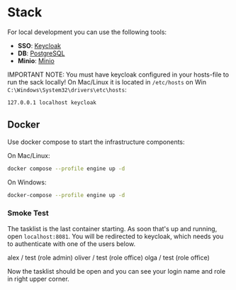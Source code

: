 # Stack

For local development you can use the following tools:

- **SSO**: [Keycloak](https://www.keycloak.org/)
- **DB**: [PostgreSQL](https://www.postgresql.org/)
- **Minio**: [Minio](https://min.io/)

IMPORTANT NOTE: You must have keycloak configured in your hosts-file to run the sack locally!
On Mac/Linux it is located in `/etc/hosts` on Win `C:\Windows\System32\drivers\etc\hosts`:
```bash
127.0.0.1 localhost keycloak
```

## Docker
Use docker compose to start the infrastructure components:

On Mac/Linux:
```bash
docker compose --profile engine up -d
```

On Windows:
```bash
docker-compose --profile engine up -d
```

### Smoke Test
The tasklist is the last container starting. As soon that's up and running, open `localhost:8081`. You will be redirected to keycloak, which needs you to authenticate with one of the users below. 

alex / test (role admin)
oliver / test (role office)
olga / test (role office)

Now the tasklist should be open and you can see your login name and role in right upper corner.